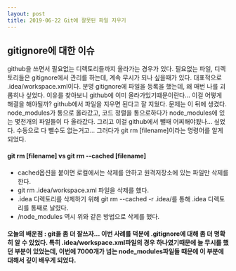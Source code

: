 ```yaml
---
layout: post
title: 2019-06-22 Git에 잘못된 파일 지우기
---
```

## gitignore에 대한 이슈

github을 쓰면서 필요없는 디렉토리들까지 올라가는 경우가 있다. 필요없는 파일, 디렉토리들은 gitignore에서 관리를 하는데, 계속 무시가 되나 싶을때가 있다. 대표적으로 .idea/workspace.xml이다. 분명 gitignore에 파일을 등록을 했는데, 왜 매번 나를 괴롭히나 싶었다.
이유를 찾아보니 github에 이미 올라가있기떄문이란다... 이걸 어떻게 해결을 해야될까? github에서 파일을 지우면 된다고 잘 지웠다.
문제는 이 뒤에 생겼다.
node_modules가 통으로 올라갔고, 코드 정렬을 통으로하다가 node_modules에 있는 몇천개의 파일들이 다 올라갔다. 그리고 이걸 github에서 뺄때 어찌해야됬나... 싶었다. 수동으로 다 뺄수도 없는거고... 그러다가 git rm [filename]이라는 명령어를 알게되었다.

#### git rm [filename] vs git rm --cached [filename]

- cached옵션을 붙이면 로컬에서는 삭제를 안하고 원격저장소에 있는 파일만 삭제를 한다.
- git rm .idea/workspace.xml 파일을 삭제를 했다.
- .idea 디렉토리를 삭제하기 위해 git rm --cached -r .idea/를 통해 .idea 디렉토리를 통째로 날렸다.
- /node_modules 역시 위와 같은 방법으로 삭제를 했다.


#### 오늘의 배운점 : git을 좀 더 잘쓰자... 이번 사례를 덕분에 .gitignore에 대해 좀 더 명확히 알 수 있었다. 특히 .idea/workspace.xml파일의 경우 하나였기때문에 늘 무시를 했던 부분이 있었는데, 이번에 7000개가 넘는 node_modules파일들 때문에 이 부분에 대해서 깊이 배우게 되었다.
